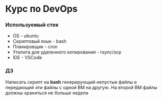 # Курс по DevOps

### Используемый стек

- OS - ubuntu
- Скриптовый язык - bash
- Планировщик - cron
- Утилита для удаленного копирования - rsync/scp
- IDE - VSCode

### ДЗ

Написать скрипт на **bash** генерирующий непустые файлы и передающий эти файлы с одной ВМ на другую. На второй ВМ файлы должны храниться не больше недели